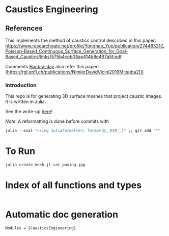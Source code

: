 
# Caustics Engineering

## References

This implements the method of caustics control described in this paper: https://www.researchgate.net/profile/Yonghao_Yue/publication/274483217_Poisson-Based_Continuous_Surface_Generation_for_Goal-Based_Caustics/links/575b4ceb08ae414b8e467a5f.pdf

Comments  [Hack-a-day](https://hackaday.com/2021/08/23/math-optics-and-cnc-combine-to-hide-secret-images-in-acrylic/) also refer this paper: [https://rgl.epfl.ch/publications/NimierDavidVicini2019Mitsuba2]()

### Introduction

This repo is for generating 3D surface meshes that project caustic images. It is written in Julia.

See the write-up [here](https://mattferraro.dev/posts/caustics-engineering)!


_Note_: A reformatting is done before commits with

```julia
julia --eval "using JuliaFormatter; format(@__DIR__)" ;; git add "*"
```

# To Run

```julia
julia create_mesh.jl cat_posing.jpg
```


# Index of all functions and types

```@index
```

# Automatic doc generation

```@autodocs
Modules = [CausticsEngineering]
```
